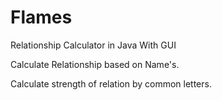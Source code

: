 # Flames
Relationship Calculator in Java With GUI

Calculate Relationship based on Name's.

Calculate strength of relation by common letters.
